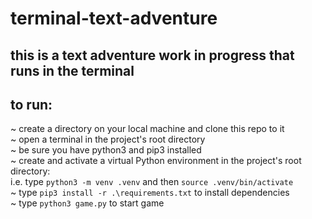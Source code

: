 # terminal-text-adventure
## this is a text adventure work in progress that runs in the terminal

## to run:
~ create a directory on your local machine and clone this repo to it  
~ open a terminal in the project's root directory  
~ be sure you have python3 and pip3 installed  
~ create and activate a virtual Python environment in the project's root directory:    
i.e. type ```python3 -m venv .venv``` and then ```source .venv/bin/activate```   
~ type ```pip3 install -r .\requirements.txt``` to install dependencies  
~ type ```python3 game.py``` to start game
